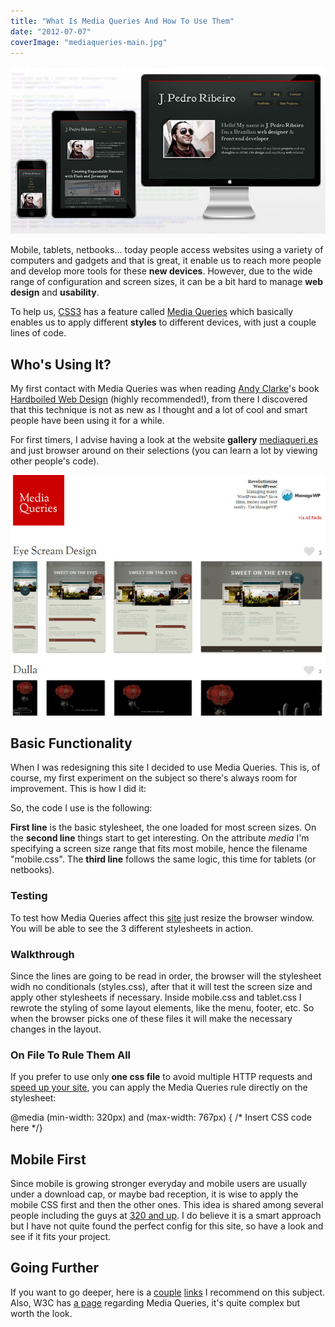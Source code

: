 ```yaml
---
title: "What Is Media Queries And How To Use Them"
date: "2012-07-07"
coverImage: "mediaqueries-main.jpg"
---
```


![What Is Media Queries And How To Use Them](images/mediaqueries-main.jpg "mediaqueries-main")

Mobile, tablets, netbooks... today people access websites using a variety of computers and gadgets and that is great, it enable us to reach more people and develop more tools for these **new devices**. However, due to the wide range of configuration and screen sizes, it can be a bit hard to manage **web design** and **usability**.

To help us, [CSS3](http://jpedroribeiro.com/tag/css/ "Posts about: CSS") has a feature called [Media Queries](http://jpedroribeiro.com/tag/media-queries/ "Media Queries") which basically enables us to apply different **styles** to different devices, with just a couple lines of code.

## Who's Using It?

My first contact with Media Queries was when reading [Andy Clarke](https://twitter.com/#!/malarkey)'s book [Hardboiled Web Design](http://stuffandnonsense.co.uk/blog/about/hardboiled_css3_media_queries/) (highly recommended!), from there I discovered that this technique is not as new as I thought and a lot of cool and smart people have been using it for a while.

For first timers, I advise having a look at the website **gallery** [mediaqueri.es](http://mediaqueri.es/) and just browser around on their selections (you can learn a lot by viewing other people's code).

![](images/mediaqueries.jpg "mediaqueries")

## Basic Functionality

When I was redesigning this site I decided to use Media Queries. This is, of course, my first experiment on the subject so there's always room for improvement. This is how I did it:

So, the code I use is the following:

<link rel="stylesheet" media="screen" href="/style.css">
<link rel="stylesheet" media="only screen and (min-width: 320px) and (max-width: 767px)" 
    href="/mobile.css">  
<link rel="stylesheet" media="only screen and (min-width: 768px) and (max-width: 978px)" 
    href="/tablet.css"> 

**First line** is the basic stylesheet, the one loaded for most screen sizes. On the **second line** things start to get interesting. On the attribute _media_ I'm specifying a screen size range that fits most mobile, hence the filename "mobile.css". The **third line** follows the same logic, this time for tablets (or netbooks).

### Testing

To test how Media Queries affect this [site](http://jpedroribeiro.com) just resize the browser window. You will be able to see the 3 different stylesheets in action.

### Walkthrough

Since the lines are going to be read in order, the browser will the stylesheet widh no conditionals (styles.css), after that it will test the screen size and apply other stylesheets if necessary. Inside mobile.css and tablet.css I rewrote the styling of some layout elements, like the menu, footer, etc. So when the browser picks one of these files it will make the necessary changes in the layout.

### On File To Rule Them All

If you prefer to use only **one css file** to avoid multiple HTTP requests and [speed up your site](http://jpedroribeiro.com/2009/09/3-image-techniques-to-speed-up-your-website/ "3 Image Techniques To Speed Up Your Website"), you can apply the Media Queries rule directly on the stylesheet:

@media (min-width: 320px) and (max-width: 767px) { /\* Insert CSS code here  \*/}

## Mobile First

Since mobile is growing stronger everyday and mobile users are usually under a download cap, or maybe bad reception, it is wise to apply the mobile CSS first and then the other ones. This idea is shared among several people including the guys at [320 and up](http://stuffandnonsense.co.uk/projects/320andup/). I do believe it is a smart approach but I have not quite found the perfect config for this site, so have a look and see if it fits your project.

## Going Further

If you want to go deeper, here is a [couple](https://developer.mozilla.org/en/CSS/Media_queries) [links](http://reference.sitepoint.com/css/mediaqueries) I recommend on this subject. Also, W3C has [a page](http://www.w3.org/TR/css3-mediaqueries/) regarding Media Queries, it's quite complex but worth the look.
